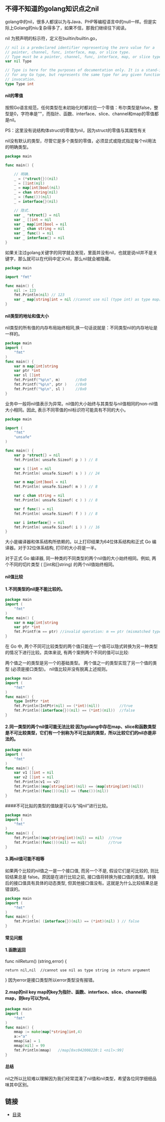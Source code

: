 ## 不得不知道的golang知识点之nil

golang中的nil，很多人都误以为与Java、PHP等编程语言中的null一样。但是实际上Golang的niu复杂得多了，如果不信，那我们继续往下阅读。

nil 为预声明的标示符，定义在builtin/builtin.go，
```go
// nil is a predeclared identifier representing the zero value for a
// pointer, channel, func, interface, map, or slice type.
// Type must be a pointer, channel, func, interface, map, or slice type
var nil Type 

// Type is here for the purposes of documentation only. It is a stand-in
// for any Go type, but represents the same type for any given function
// invocation.
type Type int
```

#### nil的零值

按照Go语言规范，任何类型在未初始化时都对应一个零值：布尔类型是false，整型是0，字符串是""，而指针、函数、interface、slice、channel和map的零值都是nil。

PS：这里没有说结构体struct的零值为nil，因为struct的零值与其属性有关

nil没有默认的类型，尽管它是多个类型的零值，必须显式或隐式指定每个nil用法的明确类型。
```go
package main

func main() {

    // 明确.
    _ = (*struct{})(nil)
    _ = []int(nil)
    _ = map[int]bool(nil)
    _ = chan string(nil)
    _ = (func())(nil)
    _ = interface{}(nil)

    // 隐式.
    var _ *struct{} = nil
    var _ []int = nil
    var _ map[int]bool = nil
    var _ chan string = nil
    var _ func() = nil
    var _ interface{} = nil
}
```

如果关注过golang关键字的同学就会发现，里面并没有nil，也就是说nil并不是关键字，那么就可以在代码中定义nil，那么nil就会被隐藏。
```go
package main

import "fmt"

func main() {
    nil := 123
    fmt.Println(nil) // 123
    var _ map[string]int = nil //cannot use nil (type int) as type map[string]int in assignment
}
```

#### nil类型的地址和值大小

nil类型的所有值的内存布局始终相同,换一句话说就是：不同类型nil的内存地址是一样的。
```go
package main
import (
    "fmt"
)
func main() {
    var m map[int]string
    var ptr *int
    var sl []int
    fmt.Printf("%p\n", m)       //0x0
    fmt.Printf("%p\n", ptr )    //0x0
    fmt.Printf("%p\n", sl )     //0x0
}
```

业务中一般将nil值表示为异常。nil值的大小始终与其类型与nil值相同的non-nil值大小相同。因此, 表示不同零值的nil标识符可能具有不同的大小。

```go
package main

import (
    "fmt"
    "unsafe"
)

func main() {
    var p *struct{} = nil
    fmt.Println( unsafe.Sizeof( p ) ) // 8

    var s []int = nil
    fmt.Println( unsafe.Sizeof( s ) ) // 24

    var m map[int]bool = nil
    fmt.Println( unsafe.Sizeof( m ) ) // 8

    var c chan string = nil
    fmt.Println( unsafe.Sizeof( c ) ) // 8

    var f func() = nil
    fmt.Println( unsafe.Sizeof( f ) ) // 8

    var i interface{} = nil
    fmt.Println( unsafe.Sizeof( i ) ) // 16
}
```

大小是编译器和体系结构所依赖的。以上打印结果为64位体系结构和正式 Go 编译器。对于32位体系结构, 打印的大小将是一半。

对于正式 Go 编译器, 同一种类的不同类型的两个nil值的大小始终相同。例如, 两个不同的切片类型 ( []int和[]string) 的两个nil值始终相同。

#### nil值比较

#### 1.不同类型的nil是不能比较的。

```go
package main
import (
    "fmt"
)
func main() {
    var m map[int]string
    var ptr *int
    fmt.Printf(m == ptr) //invalid operation: m == ptr (mismatched types map[int]string and *int)
}
```

在 Go 中, 两个不同可比较类型的两个值只能在一个值可以隐式转换为另一种类型的情况下进行比较。具体来说, 有两个案例两个不同的值可以比较:

两个值之一的类型是另一个的基础类型。
两个值之一的类型实现了另一个值的类型 (必须是接口类型)。
nil值比较并没有脱离上述规则。

```go
package main
import (
    "fmt"
)
func main() {
    type IntPtr *int
    fmt.Println(IntPtr(nil) == (*int)(nil))         //true
    fmt.Println((interface{})(nil) == (*int)(nil))  //false
}
```

#### 2.同一类型的两个nil值可能无法比较 因为golang中存在map、slice和函数类型是不可比较类型，它们有一个别称为不可比拟的类型，所以比较它们的nil亦是非法的。

```go
package main
import (
    "fmt"
)
func main() {
    var v1 []int = nil
    var v2 []int = nil
    fmt.Println(v1 == v2)
    fmt.Println((map[string]int)(nil) == (map[string]int)(nil))
    fmt.Println((func())(nil) == (func())(nil))
}
```

####不可比拟的类型的值缺是可以与“纯nil”进行比较。

```go
package main
import (
    "fmt"
)
func main() {
    fmt.Println((map[string]int)(nil) == nil)  //true
    fmt.Println((func())(nil) == nil)          //true
}
```
#### 3.两nil值可能不相等

如果两个比较的nil值之一是一个接口值, 而另一个不是, 假设它们是可比较的, 则比较结果总是 false。原因是在进行比较之前, 接口值将转换为接口值的类型。转换后的接口值具有具体的动态类型, 但其他接口值没有。这就是为什么比较结果总是错误的。

```go
package main
import (
    "fmt"
)
func main() {
    fmt.Println( (interface{})(nil) == (*int)(nil) ) // false
}
```

#### 常见问题

#### 1.函数返回

func nilReturn() (string,error)  {

    return nil,nil  //cannot use nil as type string in return argument
}
因为error是接口类型所以error类型没有报错。

#### 2.map的nil key map的key为指针、函数、interface、slice、channel和map，则key可以为nil。

```go
package main
import (
    "fmt"
)
func main() {
    mmap := make(map[*string]int,4)
    a:="a"
    mmap[&a] = 1
    mmap[nil] = 99
    fmt.Println(mmap)   //map[0xc042008220:1 <nil>:99]
}
```

#### 总结

nil之所以比较难以理解因为我们经常混淆了nil值和nil类型，希望各位同学细细品味其中区别。

## 链接
- [目录](https://github.com/sunnygocms/gobook/blob/master/menu.md)